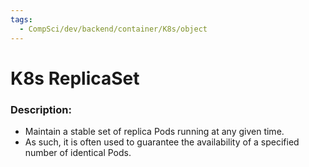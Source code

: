 ```yaml
---
tags:
  - CompSci/dev/backend/container/K8s/object
---
```

# K8s ReplicaSet
### Description:
- Maintain a stable set of replica Pods running at any given time. 
- As such, it is often used to guarantee the availability of a specified number of identical Pods.
